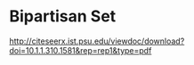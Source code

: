 # Bipartisan Set
http://citeseerx.ist.psu.edu/viewdoc/download?doi=10.1.1.310.1581&rep=rep1&type=pdf
